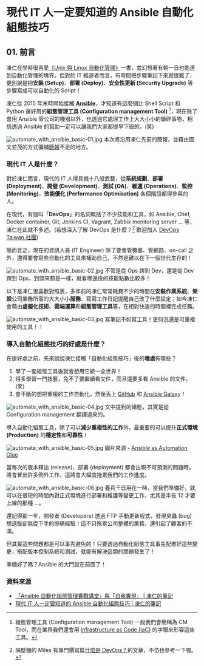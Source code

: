 # 現代 IT 人一定要知道的 Ansible 自動化組態技巧

## 01. 前言

凍仁在學時很喜愛[《Unix 與 Linux 自動化管理》](http://www.drmaster.com.tw/Bookinfo.asp?BookID=OS20109)一書，並幻想著有朝一日也能達到自動化管理的境界。但對於 IT 維運者而言，有時間把步驟筆記下來就很難了，更別說是把**安裝 (Setup)**、**部署 (Deploy)**、**安全性更新 (Security Upgrade)** 等步驟寫成可以自動化的 Script！

凍仁從 2015 年末時開始接觸 [**Ansible**](https://ansible.com)，才知道有這麼個比 Shell Script 和 Python 還好用的**組態管理工具 (Configuration management Tool)** [^1]，現在除了會用 Ansible 管公司的機器以外，也透過它處理工作上大大小小的鎖碎事物，相信透過 Ansible 的幫助一定可以讓我們大家都提早下班的。(笑)

![automate_with_ansible_basic-01.jpg](imgs/automate_with_ansible_basic-01.jpg)
本次將沿用凍仁先前的簡報，並藉由圖文並茂的方式彌補[簡報](http://note.drx.tw/2016/05/automate-with-ansible-basic.html)不足的地方。


### 現代 IT 人是什麼？

對於凍仁而言，現代的 IT 人得具備十八般武藝，從**系統規劃**、**部署 (Deployment)**、**開發 (Development)**、**測試 (QA)**、**維運 (Operations)**、**監控 (Monitoring)**、**效能優化 (Performance Optimisation)** 各個階段都得參與的人。

在現代，有個叫「**DevOps**」的名詞概括了不少技能和工具，如 Ansible, Chef, Docker container, Git, Jenkins CI, Vagrant, Zabbix monitoring server … 等，凍仁在此就不多述。(若想深入了解 DevOps 是什麼？[^2] 歡迎加入 [DevOps Taiwan 社團](https://www.facebook.com/groups/DevOpsTaiwan/))

簡而言之，現在的資訊人員 (IT Engineer) 除了要會管機器、管網路、on-call 之外，還得要會寫些自動化的工具來補助自己，不然是難以在下一個世代生存的！

![automate_with_ansible_basic-02.jpg](imgs/automate_with_ansible_basic-02.jpg)
不管是從 Ops 跨到 Dev，還是從 Dev 跨到 Ops，到頭來都是一樣，就看哪邊投的技能點數比較多！

以下是凍仁很喜歡對照表，多年前的凍仁常常耗費不少的時間在**安裝作業系統**、**架設**公司業務所需的大大小小**服務**、寫寫工作日記提醒自己改了什麼設定；如今凍仁會藉由**虛擬化技術**、**雲端運算**和**組態管理工具**等，在相對快速的時間裡完成任務。

![automate_with_ansible_basic-03.jpg](imgs/automate_with_ansible_basic-03.jpg)
寫筆記不如寫工具！更何況還是可重複使用的工具！！


### 導入自動化組態技巧的好處是什麼？

在提好處之前，先來說說凍仁接觸「自動化組態技巧」後的**壞處**有哪些？

1. 學了一套組態工具後就會想用它統一全世界！
2. 得多學習一門技藝，免不了要繼續看文件，而且還要多看 Ansible 的文件。(笑)
3. 會不斷的想把重複的工作自動化，然後丟上 [GitHub](https://github.com/chusiang?utf8=✓&tab=repositories&q=ansible) 和 [Ansible Galaxy](https://galaxy.ansible.com/chusiang/)！

![automate_with_ansible_basic-04.jpg](imgs/automate_with_ansible_basic-04.jpg)
文中提到的組態，其實是從 Configuration management 翻譯過來的。

導入自動化組態工具，除了可以**減少重複性的工作**外，最重要的可以提升**正式環境 (Production)** 的**穩定性**和**可靠性**！

![automate_with_ansible_basic-05.jpg](imgs/automate_with_ansible_basic-05.jpg)
圖片來源 - [Ansible as Automation Glue](https://www.ansible.com/blog/ansible-automation-glue)

當每次的版本釋出 (release)、部署 (deployment) 都會出現不可預測的問題時，將會冒出許多例外工作，這將會大幅度拖累我們的工作進度。

![automate_with_ansible_basic-06.jpg](imgs/automate_with_ansible_basic-06.jpg)
養兵千日用在一時，當我們準備好，就可以在很短的時間內對正式環境進行部署和維護等變更工作，尤其是半夜 12 才要上線的那種 ...。

還記得那一年，開發者 (Developers) 透過 FTP 手動更新程式，發現臭蟲 (bug) 想退版卻無從下手的慘痛經驗！這不只拖累公司整體的業務，還引起了顧客的不滿。

但其實這些問題都是可以事先避免的！只要透過自動化組態工具事先配置好這些變更，搭配版本控制系統和測試，就能有解決這類的問題發生了！

準備好了嗎？Ansible 的大門就在前面了！


### 資料來源

* [「Ansible 自動化組態管理實戰講堂」與「自我實現」 | 凍仁的筆記](http://note.drx.tw/2016/03/ansible-workshop-and-self-realization.html)
* [現代 IT 人一定要知道的 Ansible 自動化組態技巧 | 凍仁的筆記](http://note.drx.tw/2016/05/automate-with-ansible-basic.html)


[^1]: 組態管理工具 (Configuration management Tool) 一般我們會簡稱為 CM Tool，而在業界我們還會用 [Infrastructure as Code (IaC)](https://en.wikipedia.org/wiki/Infrastructure_as_Code) 的字眼來形容這些工具。

[^2]: 隔壁棚的 Miles 有專門撰寫篇[什麼是 DevOps？](http://ithelp.ithome.com.tw/articles/10184557)的文章，不仿也參考一下喔。
